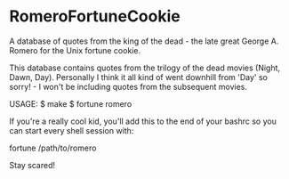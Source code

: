 # RomeroFortuneCookie
A database of quotes from the king of the dead - the late great George 
A. Romero for the Unix fortune cookie.

This database contains quotes from the trilogy of the dead movies (Night, 
Dawn, Day). Personally I think it all kind of went downhill from 'Day' 
so sorry! - I won't be including quotes from the subsequent movies. 

USAGE:
$ make
$ fortune romero

If you're a really cool kid, you'll add this to the end of your bashrc so you
can start every shell session with:

fortune /path/to/romero

Stay scared!
